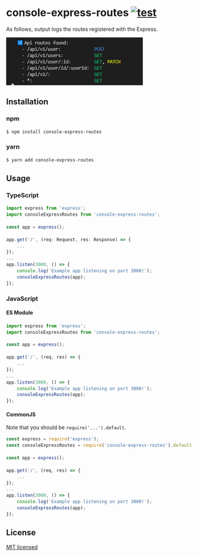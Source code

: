 # console-express-routes [![test](https://github.com/yutak23/console-express-routes/actions/workflows/test.yaml/badge.svg)](https://github.com/yutak23/console-express-routes/actions/workflows/test.yaml)

As follows, output logs the routes registered with the Express.

![img](docs/imgs/image.png)

## Installation

### npm

```sh
$ npm install console-express-routes
```

### yarn

```sh
$ yarn add console-express-routes
```

## Usage

### TypeScript

```ts
import express from 'express';
import consoleExpressRoutes from 'console-express-routes';

const app = express();

app.get('/', (req: Request, res: Response) => {
	...
});
...
app.listen(3000, () => {
	console.log('Example app listening on port 3000!');
    consoleExpressRoutes(app);
});
```

### JavaScript

#### ES Module

```js
import express from 'express';
import consoleExpressRoutes from 'console-express-routes';

const app = express();

app.get('/', (req, res) => {
	...
});
...
app.listen(3000, () => {
	console.log('Example app listening on port 3000!');
    consoleExpressRoutes(app);
});
```

#### CommonJS

Note that you should be `require('...').default`.

```js
const express = require('express');
const consoleExpressRoutes = require('console-express-routes').default;

const app = express();

app.get('/', (req, res) => {
	...
});
...
app.listen(3000, () => {
	console.log('Example app listening on port 3000!');
    consoleExpressRoutes(app);
});
```

## License

[MIT licensed](./LICENSE)
